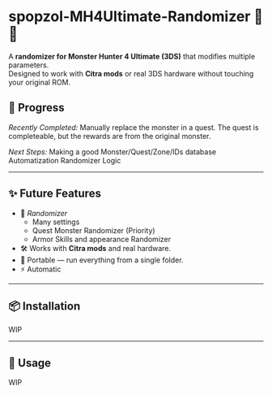 # spopzol-MH4Ultimate-Randomizer 🎲🐉

A **randomizer for Monster Hunter 4 Ultimate (3DS)** that modifies multiple parameters.  
Designed to work with **Citra mods** or real 3DS hardware without touching your original ROM.


## 🌱 Progress 
*Recently Completed:* 
Manually replace the monster in a quest. The quest is completeable, but the rewards are from the original monster.

*Next Steps:*
Making a good Monster/Quest/Zone/IDs database
Automatization
Randomizer Logic

---

## ✨ Future Features

- 🔀 *Randomizer*
  - Many settings
  - Quest Monster Randomizer (Priority)
  - Armor Skills and appearance Randomizer
- 🛠 Works with **Citra mods** and real hardware.
- 📂 Portable — run everything from a single folder.
- ⚡ Automatic

---

## 📦 Installation

  WIP

---

## 🚀 Usage

  WIP
  
